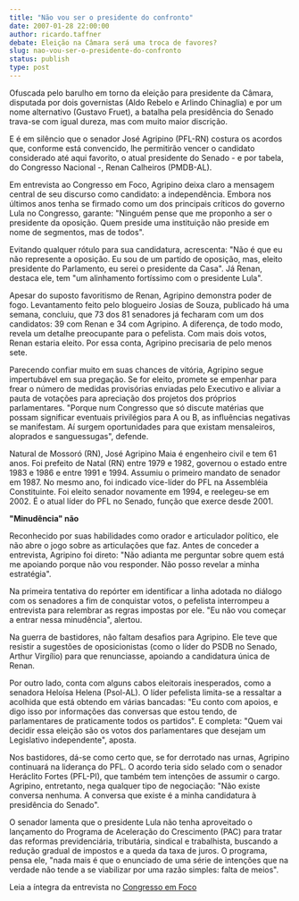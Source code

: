 ```yaml
---
title: "Não vou ser o presidente do confronto"
date: 2007-01-28 22:00:00
author: ricardo.taffner
debate: Eleição na Câmara será uma troca de favores?
slug: nao-vou-ser-o-presidente-do-confronto
status: publish 
type: post
---
```


Ofuscada pelo barulho em torno da eleição para presidente da Câmara, disputada por dois governistas (Aldo Rebelo e Arlindo Chinaglia) e por um nome alternativo (Gustavo Fruet), a batalha pela presidência do Senado trava-se com igual dureza, mas com muito maior discrição.  
  
 E é em silêncio que o senador José Agripino (PFL-RN) costura os acordos que, conforme está convencido, lhe permitirão vencer o candidato considerado até aqui favorito, o atual presidente do Senado - e por tabela, do Congresso Nacional -, Renan Calheiros (PMDB-AL).  
  
Em entrevista ao Congresso em Foco, Agripino deixa claro a mensagem central de seu discurso como candidato: a independência. Embora nos últimos anos tenha se firmado como um dos principais críticos do governo Lula no Congresso, garante: "Ninguém pense que me proponho a ser o presidente da oposição. Quem preside uma instituição não preside em nome de segmentos, mas de todos".   
  
Evitando qualquer rótulo para sua candidatura, acrescenta: "Não é que eu não represente a oposição. Eu sou de um partido de oposição, mas, eleito presidente do Parlamento, eu serei o presidente da Casa". Já Renan, destaca ele, tem "um alinhamento fortíssimo com o presidente Lula".  
  
Apesar do suposto favoritismo de Renan, Agripino demonstra poder de fogo. Levantamento feito pelo blogueiro Josias de Souza, publicado há uma semana, concluiu, que 73 dos 81 senadores já fecharam com um dos candidatos: 39 com Renan e 34 com Agripino. A diferença, de todo modo, revela um detalhe preocupante para o pefelista. Com mais dois votos, Renan estaria eleito. Por essa conta, Agripino precisaria de pelo menos sete.  
  
Parecendo confiar muito em suas chances de vitória, Agripino segue impertubável em sua pregação. Se for eleito, promete se empenhar para frear o número de medidas provisórias enviadas pelo Executivo e aliviar a pauta de votações para apreciação dos projetos dos próprios parlamentares. "Porque num Congresso que só discute matérias que possam significar eventuais privilégios para A ou B, as influências negativas se manifestam. Aí surgem oportunidades para que existam mensaleiros, aloprados e sanguessugas", defende.  
  
Natural de Mossoró (RN), José Agripino Maia é engenheiro civil e tem 61 anos. Foi prefeito de Natal (RN) entre 1979 e 1982, governou o estado entre 1983 e 1986 e entre 1991 e 1994. Assumiu o primeiro mandato de senador em 1987. No mesmo ano, foi indicado vice-líder do PFL na Assembléia Constituinte. Foi eleito senador novamente em 1994, e reelegeu-se em 2002. É o atual líder do PFL no Senado, função que exerce desde 2001.  
  
**"Minudência" não**  
  
Reconhecido por suas habilidades como orador e articulador político, ele não abre o jogo sobre as articulações que faz. Antes de conceder a entrevista, Agripino foi direto: "Não adianta me perguntar sobre quem está me apoiando porque não vou responder. Não posso revelar a minha estratégia".  
  
 Na primeira tentativa do repórter em identificar a linha adotada no diálogo com os senadores a fim de conquistar votos, o pefelista interrompeu a entrevista para relembrar as regras impostas por ele. "Eu não vou começar a entrar nessa minudência", alertou.  
  
Na guerra de bastidores, não faltam desafios para Agripino. Ele teve que resistir a sugestões de oposicionistas (como o líder do PSDB no Senado, Arthur Virgílio) para que renunciasse, apoiando a candidatura única de Renan.  
  
 Por outro lado, conta com alguns cabos eleitorais inesperados, como a senadora Heloísa Helena (Psol-AL). O líder pefelista limita-se a ressaltar a acolhida que está obtendo em várias bancadas: "Eu conto com apoios, e digo isso por informações das conversas que estou tendo, de parlamentares de praticamente todos os partidos". E completa: "Quem vai decidir essa eleição são os votos dos parlamentares que desejam um Legislativo independente", aposta.  
  
Nos bastidores, dá-se como certo que, se for derrotado nas urnas, Agripino continuará na liderança do PFL. O acordo teria sido selado com o senador Heráclito Fortes (PFL-PI), que também tem intenções de assumir o cargo. Agripino, entretanto, nega qualquer tipo de negociação: "Não existe conversa nenhuma. A conversa que existe é a minha candidatura à presidência do Senado".  
  
O senador lamenta que o presidente Lula não tenha aproveitado o lançamento do Programa de Aceleração do Crescimento (PAC) para tratar das reformas previdenciária, tributária, sindical e trabalhista, buscando a redução gradual de impostos e a queda da taxa de juros. O programa, pensa ele, "nada mais é que o enunciado de uma série de intenções que na verdade não tende a se viabilizar por uma razão simples: falta de meios".  
  
Leia a íntegra da entrevista no [Congresso em Foco](http://congressoemfoco.ig.com.br/Noticia.aspx?id=14203 )
